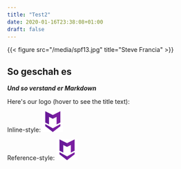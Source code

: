 ```yaml
---
title: "Test2"
date: 2020-01-16T23:38:08+01:00
draft: false
---
```





{{< figure src="/media/spf13.jpg" title="Steve Francia" >}}

## So geschah es

***Und so verstand er Markdown***





Here's our logo (hover to see the title text):

Inline-style: 
![alt text](https://github.com/adam-p/markdown-here/raw/master/src/common/images/icon48.png "Logo Title Text 1")

Reference-style: 
![alt text][logo]

[logo]: https://github.com/adam-p/markdown-here/raw/master/src/common/images/icon48.png "Logo Title Text 2"
